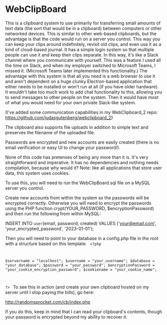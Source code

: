 # WebClipBoard

This is a clipboard system to use primarily for transferring small amounts of text data (the sort that would be in a clipboard) between computers or other networked devices.  This is similar to other web-based clipboards, but the advantage is that the code would run on a server you control. This way you can keep your clips around indefinitely, revisit old clips, and even use it as a kind of cloud-based journal. It has a simple login system so that multiple people can use it and keep their clips separate.  In this way, it's like a Slack channel where you communicate with yourself.  This was a feature I used all the time on Slack, and when my employer switched to Microsoft Teams, I missed it.  (Microsoft Teams later implemented this functionality.)  The advantage with this system is that all you need is a web browser to use it and aren't dependent on a huge clunky Electron-based application that either needs to be installed or won't run at all (if you have older hardware).  It wouldn't take too much work to add chat functionality to this, allowing you to send messages to other people on the system. Then it would have most of what you would need for your own private Slack-like system.

(I've added some communication capabilities in my WebClipboard_2 repo: https://github.com/judasgutenberg/webclipboard_2)

The clipboard also supports file uploads in addition to simple text and preserves the filename of the uploaded file.

Passwords are encrypted and new accounts are easily created (there is no email verification or easy UI to change your password!).

None of this code has pretenses of being any more than it is. It's very straightforward and imperative.  It has no dependencies and nothing needs compilation, because why would it?
Note: like all applications that store user data, this system uses cookies.

To use this, you will need to run the WebClipBoard.sql file on a MySQL server you control.  

Create new accounts from within the system so the passwords will be encrypted correctly. Otherwise you will need to encrypt the passwords using the PHP function crypt(YOUR_PASSWORD, $encryptionPassword) and then run the following from within MySQL:

INSERT INTO `user`(email, password, created) VALUES ('your@email.com', 'your_encrypted_password', '2023-01-01');

Then you will need to point to your database in a config.php file in the root with a structure based on this template:
<code>
&lt;?php

$servername = "localhost";
$username = "your_username";
$database = "your_database";
$password = "your_password";
$encryptionPassword = "your_cookie_encryption_password";
$cookiename = "your_cookie_name";

?&gt;
</code>
To see this in action (and create your own clipboard hosted on my server until I stop paying the bills), go here:

http://randomsprocket.com/cb/index.php

If you do this, keep in mind that I can read your clipboard's contents, though your password is encrypted beyond my ability to recover it.
